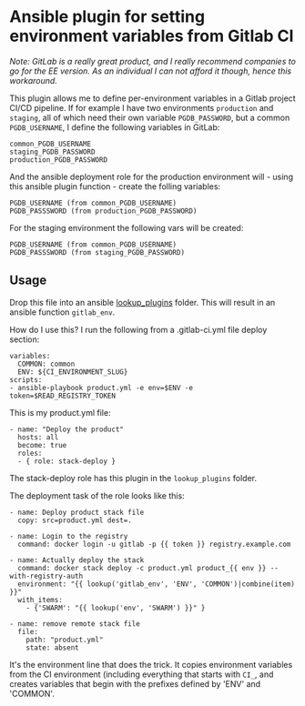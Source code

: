 # Ansible plugin for setting environment variables from Gitlab CI

*Note: GitLab is a really great product, and I really recommend companies to go for the EE version. As an individual I can not afford it though, hence this workaround.*


This plugin allows me to define per-environment variables in a Gitlab project CI/CD pipeline.
If for example I have two environments `production` and `staging`, all of which need their own variable `PGDB_PASSWORD`, but a common `PGDB_USERNAME`, I define the following variables in GitLab:

	common_PGDB_USERNAME
	staging_PGDB_PASSWORD
	production_PGDB_PASSWORD

And the ansible deployment role for the production environment will - using this ansible plugin function - create the folling variables:

	PGDB_USERNAME (from common_PGDB_USERNAME)
	PGDB_PASSSWORD (from production_PGDB_PASSWORD)

For the staging environment the following vars will be created:

	PGDB_USERNAME (from common_PGDB_USERNAME)
	PGDB_PASSSWORD (from staging_PGDB_PASSWORD)



## Usage

Drop this file into an ansible [lookup_plugins](http://docs.ansible.com/ansible/devel/plugins/lookup.html) folder. This will result in an ansible function `gitlab_env`. 

How do I use this? I run the following from a .gitlab-ci.yml file deploy section:

    variables:
      COMMON: common
      ENV: ${CI_ENVIRONMENT_SLUG}
    scripts:
    - ansible-playbook product.yml -e env=$ENV -e token=$READ_REGISTRY_TOKEN


This is my product.yml file: 
    
    - name: "Deploy the product"
      hosts: all
      become: true
      roles:
      - { role: stack-deploy }

The stack-deploy role has this plugin in the `lookup_plugins` folder.

The deployment task of the role looks like this:

	- name: Deploy product stack file
	  copy: src=product.yml dest=.
	
	- name: Login to the registry
	  command: docker login -u gitlab -p {{ token }} registry.example.com
	
	- name: Actually deploy the stack
	  command: docker stack deploy -c product.yml product_{{ env }} --with-registry-auth
	  environment: "{{ lookup('gitlab_env', 'ENV', 'COMMON')|combine(item) }}"
	  with_items:
	    - {'SWARM': "{{ lookup('env', 'SWARM') }}" }
	
	- name: remove remote stack file
	  file:
	    path: "product.yml"
	    state: absent
	    
	    
It's the environment line that does the trick. It copies environment variables from the CI environment (including everything that starts with `CI_`, and creates variables that begin with the prefixes defined by 'ENV' and 'COMMON'.